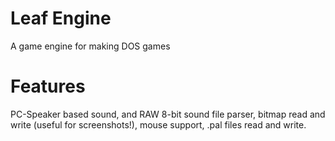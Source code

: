 # Leaf Engine
A game engine for making DOS games

# Features
PC-Speaker based sound, and RAW 8-bit sound file parser, bitmap read and write (useful for screenshots!), mouse support, .pal files read and write.
